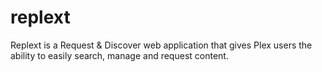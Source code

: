# replext

Replext is a Request & Discover web application that gives Plex users the ability to easily search, manage and request content. 
